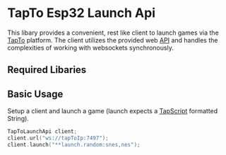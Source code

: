 # TapTo Esp32 Launch Api
This libary provides a convenient, rest like client to launch games via the [TapTo](https://tapto.wiki/Main_Page) platform. The client utilizes the provided web [API](https://tapto.wiki/API) and handles the complexities of working with websockets synchronously.

## Required Libaries

## Basic Usage

Setup a client and launch a game (launch expects a [TapScript](TapScript) formatted String).
```c++
TapToLaunchApi client;
client.url("ws://tapToIp:7497");
client.launch("**launch.random:snes,nes");
```
